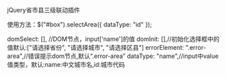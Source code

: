 jQuery省市县三级联动插件

使用方法：$("#box").selectArea({
    dataType: "id"
});

domSelect: [],	//DOM节点，input['name']的值
domInit: [],//初始化选择框中的值默认:["请选择省份", "请选择城市", "请选择区县"]
errorElement: ".error-area",//错误提示dom节点,默认“.error-area”
dataType: "name",//input中value值类型，默认:name:中文城市名,id:城市代码
